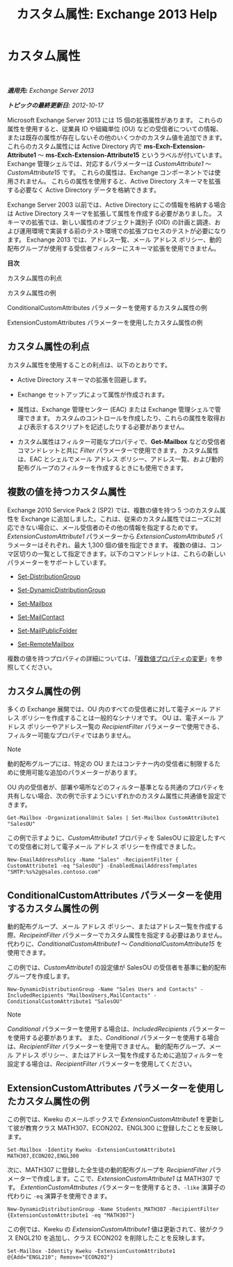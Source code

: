 ﻿---
title: 'カスタム属性: Exchange 2013 Help'
TOCTitle: カスタム属性
ms:assetid: 2b043878-0b34-4563-a9c2-28a9efa7447e
ms:mtpsurl: https://technet.microsoft.com/ja-jp/library/Ee423541(v=EXCHG.150)
ms:contentKeyID: 49895311
ms.date: 04/24/2018
mtps_version: v=EXCHG.150
ms.translationtype: HT
---

# カスタム属性

 

_**適用先:** Exchange Server 2013_

_**トピックの最終更新日:** 2012-10-17_

Microsoft Exchange Server 2013 には 15 個の拡張属性があります。 これらの属性を使用すると、従業員 ID や組織単位 (OU) などの受信者についての情報、または既存の属性が存在しないその他のいくつかのカスタム値を追加できます。 これらのカスタム属性には Active Directory 内で **ms-Exch-Extension-Attribute1** ～ **ms-Exch-Extension-Attribute15** というラベルが付いています。 Exchange 管理シェルでは、対応するパラメーターは *CustomAttribute1* ～ *CustomAttribute15* です。 これらの属性は、Exchange コンポーネントでは使用されません。 これらの属性を使用すると、Active Directory スキーマを拡張する必要なく Active Directory データを格納できます。

Exchange Server 2003 以前では、Active Directory にこの情報を格納する場合は Active Directory スキーマを拡張して属性を作成する必要がありました。 スキーマの拡張では、新しい属性のオブジェクト識別子 (OID) の計画と調達、および運用環境で実装する前のテスト環境での拡張プロセスのテストが必要になります。 Exchange 2013 では、アドレス一覧、メール アドレス ポリシー、動的配布グループが使用する受信者フィルターにスキーマ拡張を使用できません。

**目次**

カスタム属性の利点

カスタム属性の例

ConditionalCustomAttributes パラメーターを使用するカスタム属性の例

ExtensionCustomAttributes パラメーターを使用したカスタム属性の例

## カスタム属性の利点

カスタム属性を使用することの利点は、以下のとおりです。

  - Active Directory スキーマの拡張を回避します。

  - Exchange セットアップによって属性が作成されます。

  - 属性は、Exchange 管理センター (EAC) または Exchange 管理シェルで管理できます。 カスタムのコントロールを作成したり、これらの属性を取得および表示するスクリプトを記述したりする必要がありません。

  - カスタム属性はフィルター可能なプロパティで、**Get-Mailbox** などの受信者コマンドレットと共に *Filter* パラメーターで使用できます。 カスタム属性は、EAC とシェルでメール アドレス ポリシー、アドレス一覧、および動的配布グループのフィルターを作成するときにも使用できます。

## 複数の値を持つカスタム属性

Exchange 2010 Service Pack 2 (SP2) では、複数の値を持つ 5 つのカスタム属性を Exchange に追加しました。これは、従来のカスタム属性ではニーズに対応できない場合に、メール受信者のその他の情報を指定するためです。 *ExtensionCustomAttribute1* パラメーターから *ExtensionCustomAttribute5* パラメーターはそれぞれ、最大 1,300 個の値を指定できます。 複数の値は、コンマ区切りの一覧として指定できます。以下のコマンドレットは、これらの新しいパラメーターをサポートしています。

  - [Set-DistributionGroup](https://technet.microsoft.com/ja-jp/library/bb124955\(v=exchg.150\))

  - [Set-DynamicDistributionGroup](https://technet.microsoft.com/ja-jp/library/bb123796\(v=exchg.150\))

  - [Set-Mailbox](https://technet.microsoft.com/ja-jp/library/bb123981\(v=exchg.150\))

  - [Set-MailContact](https://technet.microsoft.com/ja-jp/library/aa995950\(v=exchg.150\))

  - [Set-MailPublicFolder](https://technet.microsoft.com/ja-jp/library/bb123707\(v=exchg.150\))

  - [Set-RemoteMailbox](https://technet.microsoft.com/ja-jp/library/ff607302\(v=exchg.150\))

複数の値を持つプロパティの詳細については、「[複数値プロパティの変更](modifying-multivalued-properties-exchange-2013-help.md)」を参照してください。

## カスタム属性の例

多くの Exchange 展開では、OU 内のすべての受信者に対して電子メール アドレス ポリシーを作成することは一般的なシナリオです。 OU は、電子メール アドレス ポリシーやアドレス一覧の *RecipientFilter* パラメーターで使用できる、フィルター可能なプロパティではありません。


> [!NOTE]
> 動的配布グループには、特定の OU またはコンテナー内の受信者に制限するために使用可能な追加のパラメーターがあります。



OU 内の受信者が、部署や場所などのフィルター基準となる共通のプロパティを共有しない場合、次の例で示すようにいずれかのカスタム属性に共通値を設定できます。

    Get-Mailbox -OrganizationalUnit Sales | Set-Mailbox CustomAttribute1 "SalesOU"

この例で示すように、*CustomAttribute1* プロパティを SalesOU に設定したすべての受信者に対して電子メール アドレス ポリシーを作成できました。

    New-EmailAddressPolicy -Name "Sales" -RecipientFilter { CustomAttribute1 -eq "SalesOU"} -EnabledEmailAddressTemplates "SMTP:%s%2g@sales.contoso.com"

## ConditionalCustomAttributes パラメーターを使用するカスタム属性の例

動的配布グループ、メール アドレス ポリシー、またはアドレス一覧を作成する際、*RecipeintFilter* パラメーターでカスタム属性を指定する必要はありません。 代わりに、*ConditionalCustomAttribute1* ～ *ConditionalCustomAttribute15* を使用できます。

この例では、*CustomAttribute1* の設定値が SalesOU の受信者を基準に動的配布グループを作成します。

    New-DynamicDistributionGroup -Name "Sales Users and Contacts" -IncludedRecipients "MailboxUsers,MailContacts" -ConditionalCustomAttribute1 "SalesOU"


> [!NOTE]
> <EM>Conditional</EM> パラメーターを使用する場合は、<EM>IncludedRecipients</EM> パラメーターを使用する必要があります。 また、<EM>Conditional</EM> パラメーターを使用する場合は、<EM>RecipientFilter</EM> パラメーターを使用できません。 動的配布グループ、メール アドレス ポリシー、またはアドレス一覧を作成するために追加フィルターを設定する場合は、<EM>RecipientFilter</EM> パラメーターを使用してください。



## ExtensionCustomAttributes パラメーターを使用したカスタム属性の例

この例では、Kweku のメールボックスで *ExtensionCustomAttribute1* を更新して彼が教育クラス MATH307、ECON202、ENGL300 に登録したことを反映します。

    Set-Mailbox -Identity Kweku -ExtensionCustomAttribute1 MATH307,ECON202,ENGL300

次に、MATH307 に登録した全生徒の動的配布グループを *RecipientFilter* パラメーターで作成します。ここで、*ExtensionCustomAttribute1* は MATH307 です。 *ExtentionCustomAttributes* パラメーターを使用するとき、`-like` 演算子の代わりに `-eq` 演算子を使用できます。

    New-DynamicDistributionGroup -Name Students_MATH307 -RecipientFilter {ExtensionCustomAttribute1 -eq "MATH307"}

この例では、Kweku の *ExtensionCustomAttribute1* 値は更新されて、彼がクラス ENGL210 を追加し、クラス ECON202 を削除したことを反映します。

    Set-Mailbox -Identity Kweku -ExtensionCustomAttribute1 @{Add="ENGL210"; Remove="ECON202"}

